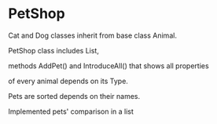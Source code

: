 # PetShop
Cat and Dog classes inherit from base class Animal.

PetShop class includes List<Animal>,

methods AddPet() and IntroduceAll() that shows all properties

of every animal depends on its Type.

Pets are sorted depends on their names.

Implemented pets' comparison in a list	
